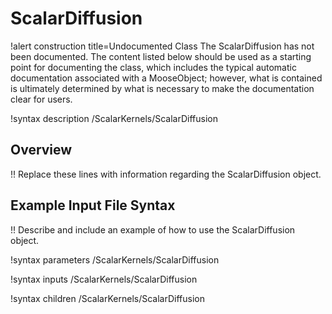 # ScalarDiffusion

!alert construction title=Undocumented Class
The ScalarDiffusion has not been documented. The content listed below should be used as a starting point for
documenting the class, which includes the typical automatic documentation associated with a
MooseObject; however, what is contained is ultimately determined by what is necessary to make the
documentation clear for users.

!syntax description /ScalarKernels/ScalarDiffusion

## Overview

!! Replace these lines with information regarding the ScalarDiffusion object.

## Example Input File Syntax

!! Describe and include an example of how to use the ScalarDiffusion object.

!syntax parameters /ScalarKernels/ScalarDiffusion

!syntax inputs /ScalarKernels/ScalarDiffusion

!syntax children /ScalarKernels/ScalarDiffusion
